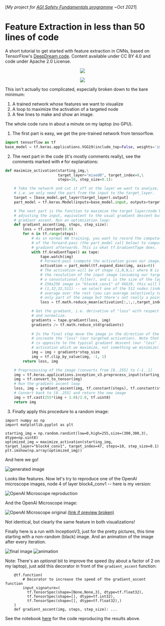 [_My project for [AGI Safety Fundamentals programme](https://www.eacambridge.org/technical-alignment-curriculum) ~Oct 2021_]

# Feature Extraction in less than 50 lines of code
A short tutorial to get started with feature extraction in CNNs, based on TensorFlow's [DeepDream code](https://www.tensorflow.org/tutorials/generative/deepdream). Content available under CC BY 4.0 and code under Apache 2.0 License.

<p align="center">
  <img src="https://github.com/Stefan-Heimersheim/tensorflow-feature-extraction-tutorial/raw/main/image.png" />
</p>
<p align="center">
  <img src="https://github.com/Stefan-Heimersheim/tensorflow-feature-extraction-tutorial/raw/main/image.gif" />
</p>

This isn't actually too complicated, especially broken down to the bare minimum:

1. A trained network whose features we want to visualize
2. A loop to maximize the activation of a targeted node
3. A few lines to make and show an image.

The whole code runs in about a minute on my laptop (no GPU).

1) The first part is easy, we get the pre-trained network from tensorflow.
```python
import tensorflow as tf
base_model = tf.keras.applications.VGG19(include_top=False, weights='imagenet')
```
2) The next part in the code (it's mostly comments really), see the comments marked with `#` for explanations:

```python
def maximize_activation(starting_img,\
                        target_layer="mixed0", target_index=0,\
                        steps=10, step_size=0.1):

    # Take the network and cut it off at the layer we want to analyze,
    # i.e. we only need the part from the input to the target_layer.
    target = [base_model.get_layer(target_layer).output]
    part_model = tf.keras.Model(inputs=base_model.input, outputs=target)

    # The next part is the function to maximize the target layer/node by
    # adjusting the input, equivalent to the usual gradient descent but
    # gradient ascent. Run an optimization loop:
    def gradient_ascent(img, steps, step_size):
        loss = tf.constant(0.0)
        for n in tf.range(steps):
            # As in normal NN training, you want to record the computation
            # of the forward-pass (the part_model call below) to compute the
            # gradient afterwards. This is what tf.GradientTape does.
            with tf.GradientTape() as tape:
                tape.watch(img)
                # Forward-pass (compute the activation given our image)
                activation = part_model(tf.expand_dims(img, axis=0))
                # The activation will be of shape (1,N,N,L) where N is related to
                # the resolution of the input image (assuming our target layer is
                # a convolutional filter), and L is the size of the layer. E.g. for a
                # 256x256 image in "block4_conv1" of VGG19, this will be
                # (1,32,32,512) -- we select one of the 512 nodes (index) and
                # average over the rest (you can average selectively to affect
                # only part of the image but there's not really a point):
                loss = tf.math.reduce_mean(activation[:,:,:,target_index])

            # Get the gradient, i.e. derivative of "loss" with respect to input
            # and normalize.
            gradients = tape.gradient(loss, img)
            gradients /= tf.math.reduce_std(gradients)
        
            # In the final step move the image in the direction of the gradient to
            # increate the "loss" (our targeted activation). Note that the sign here
            # is opposite to the typical gradient descent (our "loss" is the target 
            # activation which we maximize, not something we minimize).
            img = img + gradients*step_size
            img = tf.clip_by_value(img, -1, 1)
        return loss, img

    # Preprocessing of the image (converts from [0..255] to [-1..1]
    img = tf.keras.applications.inception_v3.preprocess_input(starting_img)
    img = tf.convert_to_tensor(img)
    # Run the gradient ascent loop
    loss, img = gradient_ascent(img, tf.constant(steps), tf.constant(step_size))
    # Convert back to [0..255] and return the new image
    img = tf.cast(255*(img + 1.0)/2.0, tf.uint8)
    return img
```

3) Finally apply this procedure to a random image:
```
import numpy as np
import matplotlib.pyplot as plt

starting_img = np.random.randint(low=0,high=255,size=(300,300,3), dtype=np.uint8)
optimized_img = maximize_activation(starting_img, target_layer="block4_conv1", target_index=47, steps=10, step_size=0.1)
plt.imshow(np.array(optimized_img))
```
And here we go!

![generated image](https://github.com/Stefan-Heimersheim/tensorflow-feature-extraction-tutorial/blob/main/images/img01.png?raw=true)

Looks like features. Now let's try to reproduce one of the OpenAI microscope images, node 4 of layer block4_conv1 -- here is my version:

![OpenAI Microscope reproduction](https://github.com/Stefan-Heimersheim/tensorflow-feature-extraction-tutorial/blob/main/images/img02.png?raw=true)

And the OpenAI Microscope image:

![OpenAI Microscope original](https://oaiggoh.blob.core.windows.net/microscopeprod/2020-07-25/2020-07-25/vgg19_caffe/lucid.feature_vis/_feature_vis/alpha%3DFalse%26negative%3DFalse%26objective%3Dchannel%26op%3Dconv4_1%252Fconv4_1%253A0%26repeat%3D1%26start%3D0%26steps%3D4096%26stop%3D32/channel-4.png)
[(link if preview broken)](https://microscope.openai.com/models/vgg19_caffe/conv4_1_conv4_1_0/4)

Not identical, but clearly the same feature in both visualizations!

Finally here is a run with InceptionV3, just for the pretty pictures, this time starting with a non-random (black) image. And an animation of the image after every iteration.

![final image](https://github.com/Stefan-Heimersheim/tensorflow-feature-extraction-tutorial/raw/main/image.png)
![animation](https://github.com/Stefan-Heimersheim/tensorflow-feature-extraction-tutorial/raw/main/image.gif)


Note: There's an _optional_ bit to improve the speed (by about a factor of 2 on my laptop), just add this decorator in front of the `gradient_ascent` function:
```
    @tf.function(
        # Decorator to increase the speed of the gradient_ascent function
        input_signature=(
          tf.TensorSpec(shape=[None,None,3], dtype=tf.float32),
          tf.TensorSpec(shape=[], dtype=tf.int32),
          tf.TensorSpec(shape=[], dtype=tf.float32),)
    )
    def gradient_ascent(img, steps, step_size): ...
```

See the notebook [here](https://github.com/Stefan-Heimersheim/tensorflow-feature-extraction-tutorial/blob/main/short_version.ipynb) for the code reproducing the results above.
